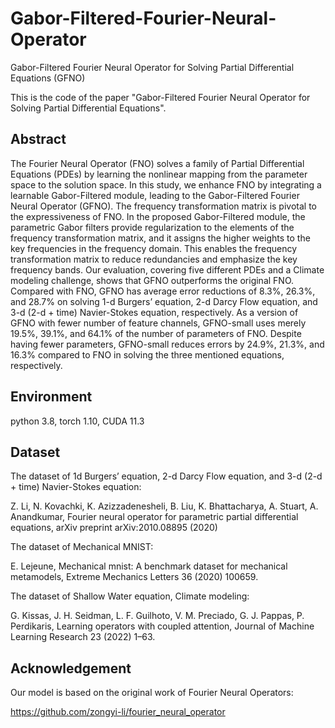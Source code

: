 # Gabor-Filtered-Fourier-Neural-Operator
Gabor-Filtered Fourier Neural Operator for Solving Partial Differential Equations (GFNO)

This is the code of the paper "Gabor-Filtered Fourier Neural Operator for Solving Partial Differential Equations".

## Abstract
The Fourier Neural Operator (FNO) solves a family of Partial Differential Equations (PDEs) by learning the nonlinear mapping from the parameter space to the solution space. In this study, we enhance FNO by integrating a learnable Gabor-Filtered module, leading to the Gabor-Filtered Fourier Neural Operator (GFNO).  The frequency transformation matrix is pivotal to the expressiveness of FNO. In the proposed Gabor-Filtered module,  the parametric Gabor filters provide regularization to the elements of the frequency transformation matrix, and it assigns the higher weights to the key frequencies in the frequency domain. This enables the frequency transformation matrix to reduce redundancies and emphasize the key frequency bands. Our evaluation, covering five different PDEs and a Climate modeling challenge, shows that GFNO outperforms the original FNO.  Compared with FNO, GFNO has average error reductions of 8.3%, 26.3%, and 28.7% on solving 1-d Burgers’ equation, 2-d Darcy Flow equation, and 3-d (2-d + time) Navier-Stokes equation, respectively. As a version of GFNO with fewer number of feature channels, GFNO-small uses merely 19.5%, 39.1%, and 64.1% of the number of parameters of FNO.  Despite having fewer parameters, GFNO-small reduces errors by 24.9%, 21.3%, and 16.3% compared to FNO in solving the three mentioned equations, respectively.



## Environment
python 3.8, torch 1.10, CUDA 11.3

## Dataset
The dataset of 1d Burgers’ equation, 2-d Darcy Flow equation, and 3-d (2-d + time) Navier-Stokes equation:

Z. Li, N. Kovachki, K. Azizzadenesheli, B. Liu, K. Bhattacharya, A. Stuart, A. Anandkumar, Fourier neural operator for parametric partial
differential equations, arXiv preprint arXiv:2010.08895 (2020)


The dataset of Mechanical MNIST:

E. Lejeune, Mechanical mnist: A benchmark dataset for mechanical metamodels, Extreme Mechanics Letters 36 (2020) 100659.

The dataset of Shallow Water equation, Climate modeling:

G. Kissas, J. H. Seidman, L. F. Guilhoto, V. M. Preciado, G. J. Pappas, P. Perdikaris, Learning operators with coupled attention, Journal of
Machine Learning Research 23 (2022) 1–63.


## Acknowledgement
Our model is based on the original work of Fourier Neural Operators:

https://github.com/zongyi-li/fourier_neural_operator





